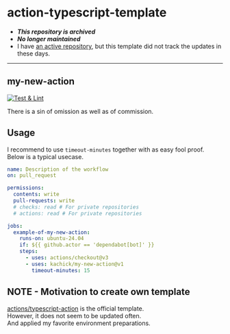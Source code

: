 # action-typescript-template

- _**This repository is archived**_
- _**No longer maintained**_
- I have [an active repository](https://github.com/kachick/wait-other-jobs), but this template did not track the updates in these days.

---

## my-new-action

[![Test & Lint](https://github.com/kachick/action-typescript-template/actions/workflows/ci.yml/badge.svg?branch=main)](https://github.com/kachick/action-typescript-template/actions/workflows/ci.yml?query=branch%main++)

There is a sin of omission as well as of commission.

## Usage

I recommend to use `timeout-minutes` together with as easy fool proof.\
Below is a typical usecase.

```yaml
name: Description of the workflow
on: pull_request

permissions:
  contents: write
  pull-requests: write
  # checks: read # For private repositories
  # actions: read # For private repositories

jobs:
  example-of-my-new-action:
    runs-on: ubuntu-24.04
    if: ${{ github.actor == 'dependabot[bot]' }}
    steps:
      - uses: actions/checkout@v3
      - uses: kachick/my-new-action@v1
        timeout-minutes: 15
```

## NOTE - Motivation to create own template

[actions/typescript-action](https://github.com/actions/typescript-action) is the official template.\
However, it does not seem to be updated often.\
And applied my favorite environment preparations.
